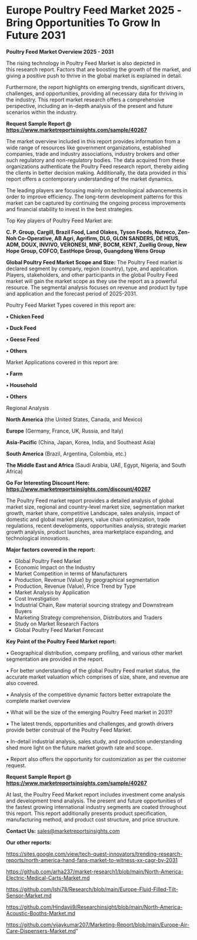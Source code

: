 # Europe Poultry Feed Market 2025 -Bring Opportunities To Grow In Future 2031

<Strong> Poultry Feed Market Overview 2025 - 2031</strong>

The rising technology in Poultry Feed Market is also depicted in this research report. Factors that are boosting the growth of the market, and giving a positive push to thrive in the global market is explained in detail.

Furthermore, the report highlights on emerging trends, significant drivers, challenges, and opportunities, providing all necessary data for thriving in the industry. This report market research offers a comprehensive perspective, including an in-depth analysis of the present and future scenarios within the industry.

<strong>Request Sample Report @ <a href=https://www.marketreportsinsights.com/sample/40267>https://www.marketreportsinsights.com/sample/40267</a></strong>

The market overview included in this report provides information from a wide range of resources like government organizations, established companies, trade and industry associations, industry brokers and other such regulatory and non-regulatory bodies. The data acquired from these organizations authenticate the Poultry Feed research report, thereby aiding the clients in better decision making. Additionally, the data provided in this report offers a contemporary understanding of the market dynamics.

The leading players are focusing mainly on technological advancements in order to improve efficiency. The long-term development patterns for this market can be captured by continuing the ongoing process improvements and financial stability to invest in the best strategies.

Top Key players of Poultry Feed Market are:

<strong>C. P. Group, Cargill, Brazil Food, Land Olakes, Tyson Foods, Nutreco, Zen-Noh Co-Operative, AB Agri, Agrifirm, DLG, GLON SANDERS, DE HEUS, ADM, DOUX, INVIVO, VERONESI, MNF, BOCM, KENT, Zuellig Group, New Hope Group, COFCO, EastHope Group, Guangdong Wens Group</strong>

<strong><b>Global Poultry Feed Market Scope and Size:</b></strong>
The Poultry Feed market is declared segment by company, region (country), type, and application. Players, stakeholders, and other participants in the global Poultry Feed market will gain the market scope as they use the report as a powerful resource. The segmental analysis focuses on revenue and product by type and application and the forecast period of 2025-2031.

Poultry Feed Market Types covered in this report are:

<strong>•  Chicken Feed

•  Duck Feed

•  Geese Feed

•  Others</strong>

Market Applications covered in this report are:

<strong>•  Farm

•  Household

•  Others</strong> 

Regional Analysis

<strong>North America</strong> (the United States, Canada, and Mexico)

<strong>Europe</strong> (Germany, France, UK, Russia, and Italy)

<strong>Asia-Pacific</strong> (China, Japan, Korea, India, and Southeast Asia)

<strong>South America</strong> (Brazil, Argentina, Colombia, etc.)

<strong>The Middle East and Africa</strong> (Saudi Arabia, UAE, Egypt, Nigeria, and South Africa)

<strong>Go For Interesting Discount Here: <a href=https://www.marketreportsinsights.com/discount/40267>https://www.marketreportsinsights.com/discount/40267</a></strong>

The Poultry Feed market report provides a detailed analysis of global market size, regional and country-level market size, segmentation market growth, market share, competitive Landscape, sales analysis, impact of domestic and global market players, value chain optimization, trade regulations, recent developments, opportunities analysis, strategic market growth analysis, product launches, area marketplace expanding, and technological innovations.

<strong><b>Major factors covered in the report:</b></strong>
<ul>
  <li>Global Poultry Feed Market </li>
  <li>Economic Impact on the Industry</li>
  <li>Market Competition in terms of Manufacturers</li>
  <li>Production, Revenue (Value) by geographical segmentation</li>
  <li>Production, Revenue (Value), Price Trend by Type</li>
  <li>Market Analysis by Application</li>
  <li>Cost Investigation</li>
  <li>Industrial Chain, Raw material sourcing strategy and Downstream Buyers</li>
  <li>Marketing Strategy comprehension, Distributors and Traders</li>
  <li>Study on Market Research Factors</li>
  <li>Global Poultry Feed Market Forecast</li>
</ul>

<strong><b>Key Point of the Poultry Feed Market report:</b></strong>

• Geographical distribution, company profiling, and various other market segmentation are provided in the report.

• For better understanding of the global Poultry Feed market status, the accurate market valuation which comprises of size, share, and revenue are also covered.

• Analysis of the competitive dynamic factors better extrapolate the complete market overview

• What will be the size of the emerging Poultry Feed market in 2031?

• The latest trends, opportunities and challenges, and growth drivers provide better construal of the Poultry Feed Market.

• In-detail industrial analysis, sales study, and production understanding shed more light on the future market growth rate and scope.

• Report also offers the opportunity for customization as per the customer request.

<strong>Request Sample Report @ <a href=https://www.marketreportsinsights.com/sample/40267>https://www.marketreportsinsights.com/sample/40267</a></strong>

At last, the Poultry Feed Market report includes investment come analysis and development trend analysis. The present and future opportunities of the fastest growing international industry segments are coated throughout this report. This report additionally presents product specification, manufacturing method, and product cost structure, and price structure.

<strong>Contact Us:</strong>
sales@marketreportsinsights.com

<strong>Our other reports:</strong>

<a href=https://sites.google.com/view/tech-quest-innovators/trending-research-reports/north-america-hand-fans-market-to-witness-xx-cagr-by-2031>https://sites.google.com/view/tech-quest-innovators/trending-research-reports/north-america-hand-fans-market-to-witness-xx-cagr-by-2031</a>

<a href=https://github.com/arha237/market-research1/blob/main/North-America-Electric-Medical-Carts-Market.md>https://github.com/arha237/market-research1/blob/main/North-America-Electric-Medical-Carts-Market.md</a>

<a href=https://github.com/Ishi78/Research/blob/main/Europe-Fluid-Filled-Tilt-Sensor-Market.md>https://github.com/Ishi78/Research/blob/main/Europe-Fluid-Filled-Tilt-Sensor-Market.md</a>

<a href=https://github.com/Hindavii9/Researchinsight/blob/main/North-America-Acoustic-Booths-Market.md>https://github.com/Hindavii9/Researchinsight/blob/main/North-America-Acoustic-Booths-Market.md</a>

<a href=https://github.com/vijaykumar207/Marketing-Report/blob/main/Europe-Air-Care-Dispensers-Market.md>https://github.com/vijaykumar207/Marketing-Report/blob/main/Europe-Air-Care-Dispensers-Market.md</a>"
